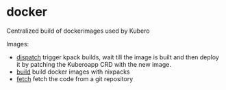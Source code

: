 # docker
Centralized build of dockerimages used by Kubero

Images: 
- [dispatch](images/dispatch/README.md) trigger kpack builds, wait till the image is built and then deploy it by patching the Kuberoapp CRD with the new image.
- [build](images/build/README.md) build docker images with nixpacks
- [fetch](images/fetch/README.md) fetch the code from a git repository
